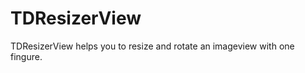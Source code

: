 TDResizerView
=============

TDResizerView helps you to resize and rotate an imageview with one fingure.